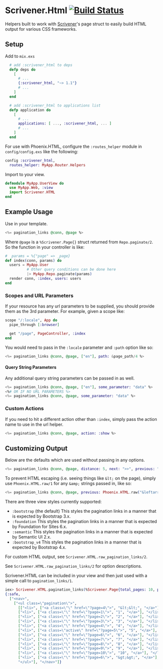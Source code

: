 # Scrivener.Html [![Build Status](https://semaphoreci.com/api/v1/projects/3b1ad27c-8991-4208-94d0-0bae42108482/638637/badge.svg)](https://semaphoreci.com/mgwidmann/scrivener_html)

Helpers built to work with [Scrivener](https://github.com/drewolson/scrivener)'s page struct to easily build HTML output for various CSS frameworks.

## Setup

Add to `mix.exs`

```elixir
  # add :scrivener_html to deps
  defp deps do
    [
      # ...
      {:scrivener_html, "~> 1.1"}
      # ...
    ]
  end

  # add :scrivener_html to applications list
  defp application do
    [
      # ...
      applications: [ ..., :scrivener_html, ... ]
      # ...
    ]
  end
```

For use with Phoenix.HTML, configure the `:routes_helper` module in `config/config.exs`
like the following:

```elixir
config :scrivener_html,
  routes_helper: MyApp.Router.Helpers
```

Import to your view.

```elixir
defmodule MyApp.UserView do
  use MyApp.Web, :view
  import Scrivener.HTML
end
```

## Example Usage

Use in your template.

```elixir
<%= pagination_links @conn, @page %>
```

Where `@page` is a `%Scrivener.Page{}` struct returned from `Repo.paginate/2`.
So the function in your controller is like:

```elixir
#  params = %{"page" => _page}
def index(conn, params) do
  users = MyApp.User
          # Other query conditions can be done here
          |> MyApp.Repo.paginate(params)
  render conn, :index, users: users
end
```

### Scopes and URL Parameters

If your resource has any url parameters to be supplied, you should provide them as the 3rd parameter. For example, given a scope like:

```elixir
scope "/:locale", App do
  pipe_through [:browser]

  get "/page", PageController, :index
end
```

You would need to pass in the `:locale` parameter and `:path` option like so:

```elixir
<%= pagination_links @conn, @page, ["en"], path: &page_path/4 %>
```

#### Query String Parameters

Any additional query string parameters can be passed in as well.

```elixir
<%= pagination_links @conn, @page, ["en"], some_parameter: "data" %>
<%# OR IF NO URL PARAMETERS %>
<%= pagination_links @conn, @page, some_parameter: "data" %>
```

### Custom Actions

If you need to hit a different action other than `:index`, simply pass the action name to use in the url helper.

```elixir
<%= pagination_links @conn, @page, action: :show %>
```

## Customizing Output

Below are the defaults which are used without passing in any options.

```elixir
<%= pagination_links @conn, @page, distance: 5, next: ">>", previous: "<<", first: true, last: true, view_style: :bootstrap %>
```

To prevent HTML escaping (i.e. seeing things like `&lt;` on the page), simply use `Phoenix.HTML.raw/1` for any `&amp;` strings passed in, like so:

```elixir
<%= pagination_links @conn, @page, previous: Phoenix.HTML.raw("&leftarrow;"), next: Phoenix.HTML.raw("&rightarrow;") %>
```

There are three view styles currently supported:

- `:bootstrap` (the default) This styles the pagination links in a manner that
  is expected by Bootstrap 3.x.
- `:foundation` This styles the pagination links in a manner that is expected
  by Foundation for Sites 6.x.
- `:semantic` This styles the pagination links in a manner that is expected by
  Semantic UI 2.x.
- `:bootstrap_v4` This styles the pagination links in a manner that
  is expected by Bootstrap 4.x.

For custom HTML output, see `Scrivener.HTML.raw_pagination_links/2`.

See `Scrivener.HTML.raw_pagination_links/2` for option descriptions.

Scrivener.HTML can be included in your view and then just used with a simple call to `pagination_links/1`.

```elixir
iex> Scrivener.HTML.pagination_links(%Scrivener.Page{total_pages: 10, page_number: 5})
{:safe,
  ["<nav>",
    ["<ul class=\"pagination\">",
      [["<li>", ["<a class=\"\" href=\"?page=4\">", "&lt;&lt;", "</a>"], "</li>"],
      ["<li>", ["<a class=\"\" href=\"?page=1\">", "1", "</a>"], "</li>"],
      ["<li>", ["<a class=\"\" href=\"?page=2\">", "2", "</a>"], "</li>"],
      ["<li>", ["<a class=\"\" href=\"?page=3\">", "3", "</a>"], "</li>"],
      ["<li>", ["<a class=\"\" href=\"?page=4\">", "4", "</a>"], "</li>"],
      ["<li>", ["<a class=\"active\" href=\"?page=5\">", "5", "</a>"], "</li>"],
      ["<li>", ["<a class=\"\" href=\"?page=6\">", "6", "</a>"], "</li>"],
      ["<li>", ["<a class=\"\" href=\"?page=7\">", "7", "</a>"], "</li>"],
      ["<li>", ["<a class=\"\" href=\"?page=8\">", "8", "</a>"], "</li>"],
      ["<li>", ["<a class=\"\" href=\"?page=9\">", "9", "</a>"], "</li>"],
      ["<li>", ["<a class=\"\" href=\"?page=10\">", "10", "</a>"], "</li>"],
      ["<li>", ["<a class=\"\" href=\"?page=6\">", "&gt;&gt;", "</a>"], "</li>"]],
      "</ul>"], "</nav>"]}
```
